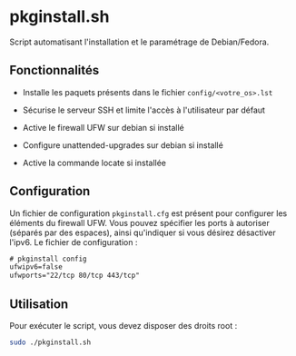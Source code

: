 # pkginstall.sh

Script automatisant l'installation et le paramétrage de Debian/Fedora.

## Fonctionnalités

- Installe les paquets présents dans le fichier `config/<votre_os>.lst` 

- Sécurise le serveur SSH et limite l'accès à l'utilisateur par défaut

- Active le firewall UFW sur debian si installé

- Configure unattended-upgrades sur debian si installé

- Active la commande locate si installée

## Configuration

Un fichier de configuration `pkginstall.cfg` est présent pour configurer les éléments du firewall UFW. Vous pouvez spécifier les ports à autoriser (séparés par des espaces), ainsi qu'indiquer si vous désirez désactiver l'ipv6. Le fichier de configuration : 

```txt
# pkginstall config
ufwipv6=false
ufwports="22/tcp 80/tcp 443/tcp"
```

## Utilisation

Pour exécuter le script, vous devez disposer des droits root :

```bash
sudo ./pkginstall.sh
```
